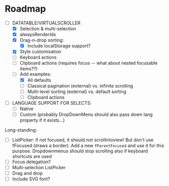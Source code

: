 # Roadmap

- [ ] DATATABLE/VIRTUALSCROLLER
  - [x] Selection & multi-selection
  - [x] alwaysRenderIds
  - [x] Drag-n-drop sorting:
      - [x] Include localStorage support?
  - [x] Style customisation
  - [ ] Keyboard actions
  - [ ] Clipboard actions (requires focus -- what about nested focusable items??)
  - [ ] Add examples:
      - [x] All defaults
      - [ ] Classical pagination (external) vs. infinite scrolling
      - [ ] Multi-level sorting (external) vs. default sorting
      - [ ] Clipboard actions

- [ ] LANGUAGE SUPPORT FOR SELECTS:
  - [ ] Native
  - [ ] Custom (probably DropDownMenu should also pass down lang property if it exists...)

Long-standing:
- [ ] ListPicker: if not focused, it should not scrollintoview! But don't use fFocused (draws a border). Add a new `fParentFocused` and use it for this purpose. Dropdownmenus should stop scrolling also if keyboard shortcuts are used
- [ ] Focus delegation?
- [ ] Multi-selection ListPicker
- [ ] Drag and drop
- [ ] Include SVG font?
